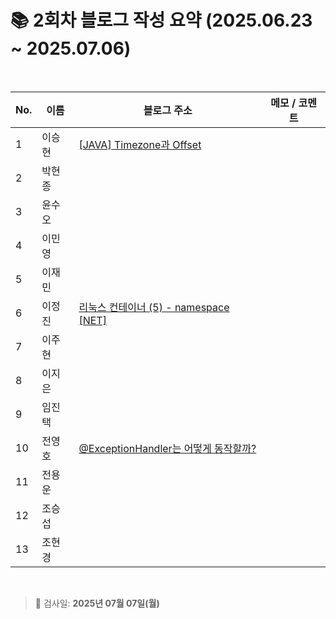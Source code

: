 # 📚 2회차 블로그 작성 요약 (2025.06.23 ~ 2025.07.06)

<br>

| No. | 이름   | 블로그 주소                                           | 메모 / 코멘트 |
|-----|--------|--------------------------------------------------------|----------------|
| 1   | 이승현 | [[JAVA] Timezone과 Offset](https://ssddo-story.tistory.com/65)   |                |
| 2   | 박현종 |                                                        |                |
| 3   | 윤수오 |                                                        |                |
| 4   | 이민영 |                                                        |                |
| 5   | 이재민 |                                                        |                |
| 6   | 이정진 |  [리눅스 컨테이너 (5) - namespace [NET]](https://freshdev.tistory.com/55)   |                |
| 7   | 이주현 |                                                        |                |
| 8   | 이지은 |                                                        |                |
| 9   | 임진택 |                                                        |                |
| 10  | 전영호 |  [@ExceptionHandler는 어떻게 동작할까?](https://aplbly.tistory.com/29)                                                      |                |
| 11  | 전용운 |                                                        |                |
| 12  | 조승섭 |                                                        |                |
| 13  | 조현경 |                                                        |                |

<br>

> 📌 검사일: **2025년 07월 07일(월)**
